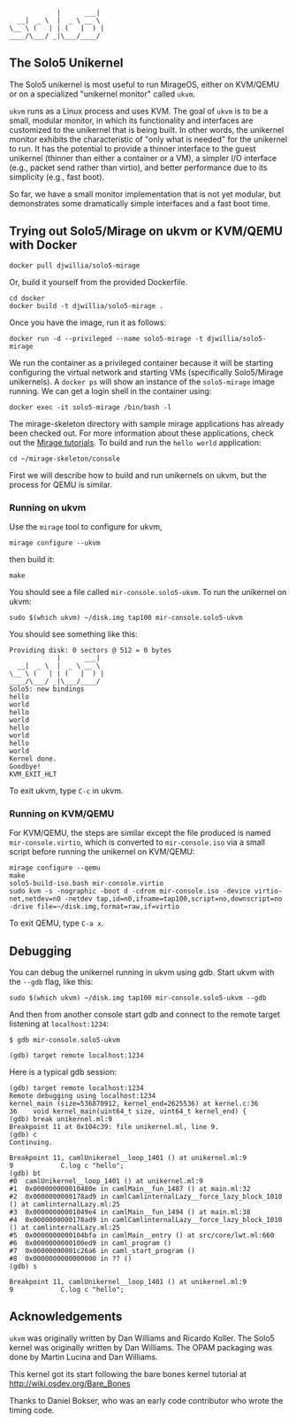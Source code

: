                 |      ___|  
      __|  _ \  |  _ \ __ \  
    \__ \ (   | | (   |  ) | 
    ____/\___/ _|\___/____/  

The Solo5 Unikernel
-------------------

The Solo5 unikernel is most useful to run MirageOS, either on KVM/QEMU
or on a specialized "unikernel monitor" called `ukvm`.  

`ukvm` runs as a Linux process and uses KVM.  The goal of `ukvm` is to
be a small, modular monitor, in which its functionality and interfaces
are customized to the unikernel that is being built.  In other words,
the unikernel monitor exhibits the characteristic of "only what is
needed" for the unikernel to run.  It has the potential to provide a
thinner interface to the guest unikernel (thinner than either a
container or a VM), a simpler I/O interface (e.g., packet send rather
than virtio), and better performance due to its simplicity (e.g., fast
boot).

So far, we have a small monitor implementation that is not yet
modular, but demonstrates some dramatically simple interfaces and a
fast boot time.

Trying out Solo5/Mirage on ukvm or KVM/QEMU with Docker
-------------------------------------------------------

    docker pull djwillia/solo5-mirage

Or, build it yourself from the provided Dockerfile.  

    cd docker
    docker build -t djwillia/solo5-mirage .

Once you have the image, run it as follows:

    docker run -d --privileged --name solo5-mirage -t djwillia/solo5-mirage

We run the container as a privileged container because it will be
starting configuring the virtual network and starting VMs
(specifically Solo5/Mirage unikernels).  A `docker ps` will show an
instance of the `solo5-mirage` image running.  We can get a login
shell in the container using:

    docker exec -it solo5-mirage /bin/bash -l

The mirage-skeleton directory with sample mirage applications has
already been checked out.  For more information about these
applications, check out the [Mirage tutorials](https://mirage.io/wiki/hello-world). To build and run the `hello world` application:

    cd ~/mirage-skeleton/console

First we will describe how to build and run unikernels on ukvm, but
the process for QEMU is similar.

### Running on ukvm

Use the `mirage` tool to configure for ukvm, 

    mirage configure --ukvm

then build it:

    make

You should see a file called `mir-console.solo5-ukvm`. To run the
unikernel on ukvm:

    sudo $(which ukvm) ~/disk.img tap100 mir-console.solo5-ukvm 

You should see something like this:

    Providing disk: 0 sectors @ 512 = 0 bytes
                |      ___|
      __|  _ \  |  _ \ __ \
    \__ \ (   | | (   |  ) |
    ____/\___/ _|\___/____/
    Solo5: new bindings
    hello
    world
    hello
    world
    hello
    world
    hello
    world
    Kernel done.
    Goodbye!
    KVM_EXIT_HLT

To exit ukvm, type `C-c` in ukvm.

### Running on KVM/QEMU

For KVM/QEMU, the steps are similar except the file produced is named
`mir-console.virtio`, which is converted to `mir-console.iso` via a
small script before running the unikernel on KVM/QEMU:

    mirage configure --qemu
    make
    solo5-build-iso.bash mir-console.virtio
    sudo kvm -s -nographic -boot d -cdrom mir-console.iso -device virtio-net,netdev=n0 -netdev tap,id=n0,ifname=tap100,script=no,downscript=no -drive file=~/disk.img,format=raw,if=virtio

To exit QEMU, type `C-a x`.

Debugging
---------

You can debug the unikernel running in ukvm using gdb. Start
ukvm with the `--gdb` flag, like this:

    sudo $(which ukvm) ~/disk.img tap100 mir-console.solo5-ukvm --gdb

And then from another console start gdb and connect to the remote target
listening at `localhost:1234`:

    $ gdb mir-console.solo5-ukvm

    (gdb) target remote localhost:1234

Here is a typical gdb session:

    (gdb) target remote localhost:1234
    Remote debugging using localhost:1234
    kernel_main (size=536870912, kernel_end=2625536) at kernel.c:36
    36    void kernel_main(uint64_t size, uint64_t kernel_end) {
    (gdb) break unikernel.ml:9
    Breakpoint 11 at 0x104c39: file unikernel.ml, line 9.
    (gdb) c
    Continuing.

    Breakpoint 11, camlUnikernel__loop_1401 () at unikernel.ml:9
    9            C.log c "hello";
    (gdb) bt
    #0  camlUnikernel__loop_1401 () at unikernel.ml:9
    #1  0x000000000010480e in camlMain__fun_1487 () at main.ml:32
    #2  0x0000000000178ad9 in camlCamlinternalLazy__force_lazy_block_1010 () at camlinternalLazy.ml:25
    #3  0x00000000001049e4 in camlMain__fun_1494 () at main.ml:38
    #4  0x0000000000178ad9 in camlCamlinternalLazy__force_lazy_block_1010 () at camlinternalLazy.ml:25
    #5  0x0000000000104bfa in camlMain__entry () at src/core/lwt.ml:660
    #6  0x0000000000100ed9 in caml_program ()
    #7  0x00000000001c26a6 in caml_start_program ()
    #8  0x0000000000000000 in ?? ()
    (gdb) s

    Breakpoint 11, camlUnikernel__loop_1401 () at unikernel.ml:9
    9            C.log c "hello";

Acknowledgements
----------------

`ukvm` was originally written by Dan Williams and Ricardo Koller.  The
Solo5 kernel was originally written by Dan Williams.  The OPAM
packaging was done by Martin Lucina and Dan Williams.

This kernel got its start following the bare bones kernel tutorial at
<http://wiki.osdev.org/Bare_Bones>

Thanks to Daniel Bokser, who was an early code contributor who wrote
the timing code.
